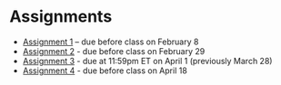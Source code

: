 # Assignments
- [Assignment 1](Assignment1.pdf) – due before class on February 8
- [Assignment 2](Assignment2.pdf) - due before class on February 29
- [Assignment 3](Assignment3.pdf) - due at 11:59pm ET on April 1 (previously March 28)
- [Assignment 4](Assignment4.pdf) - due before class on April 18
